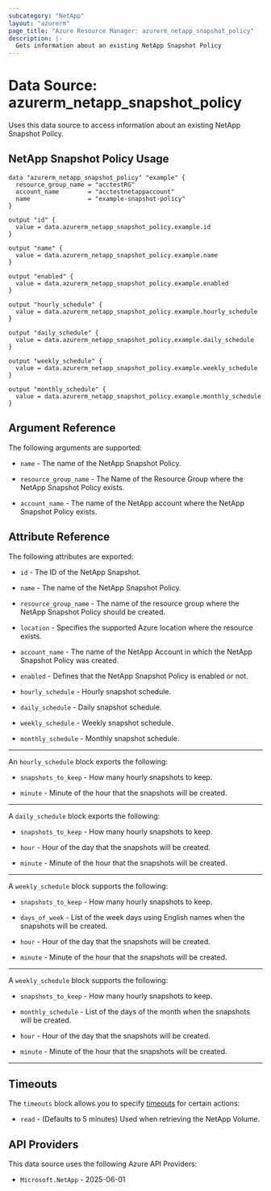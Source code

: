 ```yaml
---
subcategory: "NetApp"
layout: "azurerm"
page_title: "Azure Resource Manager: azurerm_netapp_snapshot_policy"
description: |-
  Gets information about an existing NetApp Snapshot Policy
---
```


# Data Source: azurerm_netapp_snapshot_policy

Uses this data source to access information about an existing NetApp Snapshot Policy.

## NetApp Snapshot Policy Usage

```hcl
data "azurerm_netapp_snapshot_policy" "example" {
  resource_group_name = "acctestRG"
  account_name        = "acctestnetappaccount"
  name                = "example-snapshot-policy"
}

output "id" {
  value = data.azurerm_netapp_snapshot_policy.example.id
}

output "name" {
  value = data.azurerm_netapp_snapshot_policy.example.name
}

output "enabled" {
  value = data.azurerm_netapp_snapshot_policy.example.enabled
}

output "hourly_schedule" {
  value = data.azurerm_netapp_snapshot_policy.example.hourly_schedule
}

output "daily_schedule" {
  value = data.azurerm_netapp_snapshot_policy.example.daily_schedule
}

output "weekly_schedule" {
  value = data.azurerm_netapp_snapshot_policy.example.weekly_schedule
}

output "monthly_schedule" {
  value = data.azurerm_netapp_snapshot_policy.example.monthly_schedule
}
```

## Argument Reference

The following arguments are supported:

* `name` - The name of the NetApp Snapshot Policy.

* `resource_group_name` - The Name of the Resource Group where the NetApp Snapshot Policy exists.

* `account_name` - The name of the NetApp account where the NetApp Snapshot Policy exists.

## Attribute Reference

The following attributes are exported:

* `id` - The ID of the NetApp Snapshot.
  
* `name` - The name of the NetApp Snapshot Policy.

* `resource_group_name` - The name of the resource group where the NetApp Snapshot Policy should be created.
  
* `location` - Specifies the supported Azure location where the resource exists.

* `account_name` - The name of the NetApp Account in which the NetApp Snapshot Policy was created.

* `enabled` - Defines that the NetApp Snapshot Policy is enabled or not.

* `hourly_schedule` - Hourly snapshot schedule.

* `daily_schedule` - Daily snapshot schedule.
  
* `weekly_schedule` - Weekly snapshot schedule.

* `monthly_schedule` - Monthly snapshot schedule.

---

An `hourly_schedule` block exports the following:

* `snapshots_to_keep` - How many hourly snapshots to keep.

* `minute` - Minute of the hour that the snapshots will be created.

---

A `daily_schedule` block exports the following:

* `snapshots_to_keep` - How many hourly snapshots to keep.

* `hour` - Hour of the day that the snapshots will be created.

* `minute` - Minute of the hour that the snapshots will be created.

---

A `weekly_schedule` block supports the following:

* `snapshots_to_keep` - How many hourly snapshots to keep.

* `days_of_week` - List of the week days using English names when the snapshots will be created.

* `hour` - Hour of the day that the snapshots will be created.

* `minute` - Minute of the hour that the snapshots will be created.

---

A `weekly_schedule` block supports the following:

* `snapshots_to_keep` -  How many hourly snapshots to keep.

* `monthly_schedule` -  List of the days of the month when the snapshots will be created.

* `hour` -  Hour of the day that the snapshots will be created.

* `minute` -  Minute of the hour that the snapshots will be created.

---

## Timeouts

The `timeouts` block allows you to specify [timeouts](https://developer.hashicorp.com/terraform/language/resources/configure#define-operation-timeouts) for certain actions:

* `read` - (Defaults to 5 minutes) Used when retrieving the NetApp Volume.

## API Providers
<!-- This section is generated, changes will be overwritten -->
This data source uses the following Azure API Providers:

* `Microsoft.NetApp` - 2025-06-01
